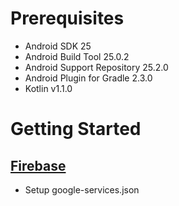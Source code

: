# Prerequisites
* Android SDK 25
* Android Build Tool 25.0.2
* Android Support Repository 25.2.0
* Android Plugin for Gradle 2.3.0
* Kotlin v1.1.0

# Getting Started
## [Firebase](https://firebase.google.com/docs/android/setup)
* Setup google-services.json
